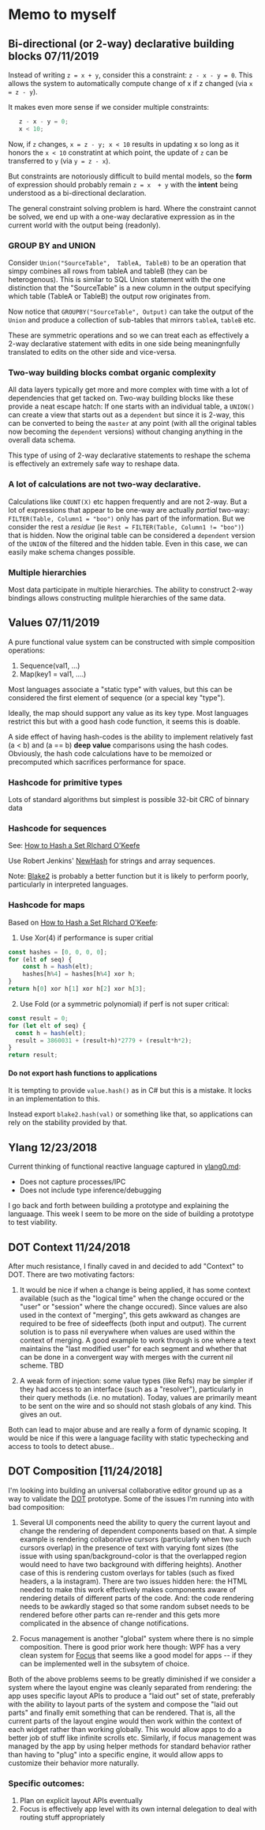 # Memo to myself

## Bi-directional (or 2-way) declarative building blocks 07/11/2019

Instead of writing `z = x + y`, consider this a constraint: `z - x - y = 0`.  This allows the system to automatically compute change of x if z changed (via `x = z - y`).

It makes even more sense if we consider multiple constraints:

```js
   z - x - y = 0;
   x < 10;
```

Now, if `z` changes, `x = z - y; x < 10` results in updating x so long as it honors the `x < 10` constratint at  which point, the update  of `z` can be transferred to `y` (via `y = z - x`).

But constraints are notoriously difficult to build mental models, so the **form** of expression should probably remain `z = x  + y` with the **intent** being understood as a bi-directional declaration.

The general constraint solving problem is hard.  Where the constraint cannot be solved, we end up with a one-way declarative expression as in the current world with the output being (readonly).

### GROUP BY and UNION

Consider `Union("SourceTable",  TableA, TableB)` to be an operation that simpy combines all rows from tableA and tableB (they can be heterogenous).  This is similar to SQL Union statement with the one distinction that the "SourceTable" is a new column in the output specifying which table (TableA or TableB) the output row originates from.

Now notice that `GROUPBY("SourceTable", Output)` can take the output of the `Union` and produce a collection of sub-tables that mirrors `tableA`, `tableB` etc. 

These are symmetric operations and so we can treat each as effectively a 2-way declarative statement with edits in one side being meaningnfully translated to edits on the other side and vice-versa.

### Two-way building blocks combat organic complexity

All data layers typically get more and more complex with time with a lot of dependencies that get tacked on.  Two-way building blocks like these provide a neat escape hatch: If one starts with an individual table, a `UNION()` can create a view that starts out as a `dependent` but since it is 2-way, this can be converted to being the `master` at any point (with all the original tables now becoming the `dependent` versions) without changing anything in the overall data schema.

This type of using of 2-way declarative statements to reshape the schema is effectively an extremely safe way to reshape data.

### A lot of calculations are not two-way declarative.

Calculations like `COUNT(X)` etc happen frequently and are not 2-way.  But a lot of expressions that appear to be one-way are actually *partial* two-way: `FILTER(Table, Column1 = "boo")` only has part of the information.  But we consider the rest  a *residue* (ie `Rest = FILTER(Table, Column1 != "boo")`) that is hidden.  Now the original table can be considered a `dependent` version of the `UNION` of the filtered and the hidden table.   Even in this case, we can easily make schema changes possible.

###  Multiple hierarchies

Most data participate in multiple hierarchies.   The ability to construct 2-way bindings allows constructing mulitple hierarchies of the same data.


## Values 07/11/2019

A pure functional value system can be constructed with simple composition operations:

1. Sequence(val1, ...)
2. Map(key1 = val1, ....)

Most languages associate a "static type"  with values, but this can be considered the first element of sequence (or a special key "type").

Ideally, the map should support any value as its key type.  Most languages restrict this but with a good hash code function, it seems this is doable.

A side effect of having hash-codes is the ability to implement relatively fast (a < b) and (a == b) **deep value** comparisons using the hash codes.  Obviously, the hash code calculations have to be memoized or precomputed which sacrifices performance for space.

### Hashcode for primitive types

Lots of standard algorithms but simplest is possible 32-bit CRC of binnary data

### Hashcode for sequences

See: [How to Hash a Set RIchard O'Keefe](https://www.preprints.org/manuscript/201710.0192/v1)

Use Robert Jenkins' [NewHash](http://burtleburtle.net/bob/hash/evahash.html) for strings and array sequences.

Note: [Blake2](https://blake2.net/blake2.pdf) is probably a better function but it is likely to perform poorly, particularly in interpreted languages.

### Hashcode for maps

Based on [How to Hash a Set RIchard O'Keefe](https://www.preprints.org/manuscript/201710.0192/v1):

1. Use Xor(4) if performance is super critial

```js
const hashes = [0, 0, 0, 0];
for (elt of seq) {
    const h = hash(elt);
    hashes[h%4] = hashes[h%4] xor h;
}
return h[0] xor h[1] xor h[2] xor h[3];
```

2. Use Fold (or a symmetric polynomial) if perf is not super critical:

```js
const result = 0;
for (let elt of seq) {
  const h = hash(elt);
  result = 3860031 + (result+h)*2779 + (result*h*2);
}
return result;
```

#### Do not export hash functions to applications

It is tempting to provide `value.hash()` as in C# but this is a mistake. It locks in an implementation to this.

Instead export `blake2.hash(val)` or something like that, so applications can rely on the stability provided by that.

## Ylang 12/23/2018

Current thinking of functional reactive language captured in
[ylang0.md](ylang0.md):
  - Does not capture processes/IPC
  - Does not include type inference/debugging

I go back and forth between building a prototype and explaining the
languaage. This week I seem to be more on the side of building a
prototype to test viability. 

## DOT Context 11/24/2018

After much resistance, I finally caved in and decided to add "Context"
to DOT. There are two motivating factors:

1. It would be nice if when a change is being applied, it has some
context available (such as the "logical time" when the change occured
or the "user" or "session" where the change occured). Since values are
also used in the context of "merging", this gets awkward as changes
are required to be free of sideeffects (both input and output). The
current solution is to pass nil everywhere when values are used within
the context of merging. A good example to work through is one where a
text maintains the "last modified user" for each segment and whether
that can be done in a convergent way with merges with the current nil
scheme. TBD

2. A weak form of injection: some value types (like Refs) may be
simpler if they had access to an interface (such as a "resolver"),
particularly in their query methods (i.e. no mutation). Today, values
are primarily meant to be sent on the wire and so should not stash
globals of any kind. This gives an out.

Both can lead to major abuse and are really a form of dynamic
scoping.  It would be nice if this were a language facility with
static typechecking and access to tools to detect abuse..

## DOT Composition [11/24/2018]

I'm looking into building an universal collaborative editor ground up
as a way to validate the [DOT](https://github.com/dotchain/dot)
prototype.  Some of the issues I'm running into with bad composition:

1. Several UI components need the ability to query the current layout
and change the rendering of dependent components based on that. A
simple example is rendering collaborative cursors (particularly when
two such cursors overlap) in the presence of text  with varying font
sizes (the issue with using span/background-color is that  the
overlapped region would need to have two background with differing
heights).  Another case of this is rendering custom overlays for
tables (such as fixed headers, a la instagram). There are two issues
hidden here: the HTML needed to make this work effectively makes
components  aware of rendering details of different parts of the
code. And: the code rendering needs to be awkardly staged so that some
random subset needs  to be rendered before other parts can re-render
and this gets more complicated in the  absence of change
notifications.

2. Focus management is another "global" system where there is no
simple composition. There is  good prior work here though: WPF has a
very clean system for
[Focus](https://docs.microsoft.com/en-us/dotnet/framework/wpf/advanced/focus-overview)
that seems like a good model for apps -- if they can be implemented
well in the subsytem of choice.

Both of the above problems seems to be greatly diminished if we
consider a system where the layout engine was cleanly separated from
rendering: the app uses specific layout APIs to produce a "laid out"
set of state, preferably with the ability to layout parts of the
system and compose the "laid out  parts" and finally emit something
that can be rendered. That is, all the current parts of the layout
engine would then work within the context of each widget rather than
working globally.  This would allow apps to do a better job of stuff
like infinite scrolls etc.  Similarly, if focus management was managed
by the app by using helper methods for standard behavior rather than
having to "plug" into a specific engine, it would allow apps to
customize their behavior more naturally.

### Specific outcomes:

1. Plan on explicit layout APIs eventually
2. Focus is effectively app level with its own internal delegation to
deal with routing stuff appropriately

